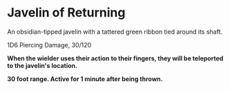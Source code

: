 # Javelin of Returning
An obsidian-tipped javelin with a tattered green ribbon tied around its shaft.

1D6 Piercing Damage, 30/120

**When the wielder uses their action to their fingers, they will be teleported to the javelin's location.**

**30 foot range. Active for 1 minute after being thrown.**